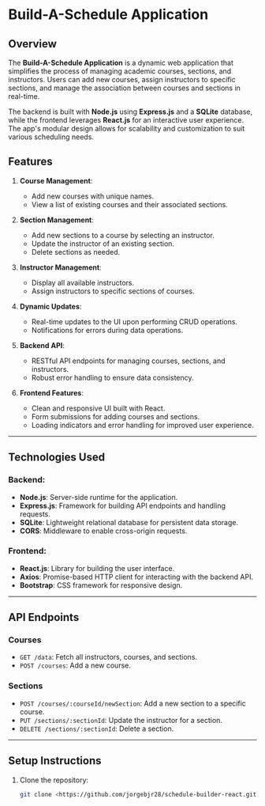 # Build-A-Schedule Application

## Overview

The **Build-A-Schedule Application** is a dynamic web application that simplifies the process of managing academic courses, sections, and instructors. Users can add new courses, assign instructors to specific sections, and manage the association between courses and sections in real-time. 

The backend is built with **Node.js** using **Express.js** and a **SQLite** database, while the frontend leverages **React.js** for an interactive user experience. The app's modular design allows for scalability and customization to suit various scheduling needs.

## Features

1. **Course Management**:
   - Add new courses with unique names.
   - View a list of existing courses and their associated sections.

2. **Section Management**:
   - Add new sections to a course by selecting an instructor.
   - Update the instructor of an existing section.
   - Delete sections as needed.

3. **Instructor Management**:
   - Display all available instructors.
   - Assign instructors to specific sections of courses.

4. **Dynamic Updates**:
   - Real-time updates to the UI upon performing CRUD operations.
   - Notifications for errors during data operations.

5. **Backend API**:
   - RESTful API endpoints for managing courses, sections, and instructors.
   - Robust error handling to ensure data consistency.

6. **Frontend Features**:
   - Clean and responsive UI built with React.
   - Form submissions for adding courses and sections.
   - Loading indicators and error handling for improved user experience.

---

## Technologies Used

### Backend:
- **Node.js**: Server-side runtime for the application.
- **Express.js**: Framework for building API endpoints and handling requests.
- **SQLite**: Lightweight relational database for persistent data storage.
- **CORS**: Middleware to enable cross-origin requests.

### Frontend:
- **React.js**: Library for building the user interface.
- **Axios**: Promise-based HTTP client for interacting with the backend API.
- **Bootstrap**: CSS framework for responsive design.

---

## API Endpoints

### Courses
- `GET /data`: Fetch all instructors, courses, and sections.
- `POST /courses`: Add a new course.

### Sections
- `POST /courses/:courseId/newSection`: Add a new section to a specific course.
- `PUT /sections/:sectionId`: Update the instructor for a section.
- `DELETE /sections/:sectionId`: Delete a section.

---

## Setup Instructions

1. Clone the repository:
   ```bash
   git clone <https://github.com/jorgebjr28/schedule-builder-react.git>
